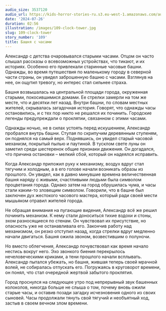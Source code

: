 ```yaml
---
audio_size: 3537120
audio_url: https://kids-horror-stories-ru.s3.eu-west-1.amazonaws.com/audio/109-clock-tower.mp3
date: '2024-07-26'
duration: 02:56
illustration: /images/109-clock-tower.jpg
slug: 109-clock-tower
story_number: '109'
title: Башня с часами
---
```


Александр с детства очаровывался старыми часами. Отцом он часто слышал рассказы о всевозможных устройствах, что тикают, и их историях. Особенно его привлекали старинные часовые башни. Однажды, во время путешествия по маленькому городу в северной части страны, он увидел заброшенную башню с часами. Взглянув на нее, он ощутил тревогу, но интерес стал сильнее страха.

Башня возвышалась на центральной площади города, окруженная старыми, покосившимися домами. Ее стрелки замерли на том же месте, что и десятки лет назад. Внутри башни, по словам местных жителей, скрывалась загадочная история. Говорят, что однажды часы остановились, и с тех пор никто не решался их починить. Городские легенды предупреждали о проклятии, связанном с этими часами.

Однажды ночью, не в силах устоять перед искушением, Александр пробрался внутрь башни. Ступая по скрипучим деревянным ступеням, он поднялся на самый верх. Поднявшись, он увидел старый часовой механизм, покрытый пылью и паутиной. В тусклом свете луны он заметил среди шестеренок общие признаки движения. Он догадался, что причина остановки – мелкий сбой, который он надеялся исправить.

Когда Александр приложил руку к механизму, воздух вдруг стал тягучим и холодным, а в его голове начали возникать образы из прошлого. Он увидел, как в давно минувшие времена величественная башня наряду с живыми, счастливыми людьми была символом процветания города. Однако затем на город обрушилась чума, и часы стали каким-то зловещим символом. Говорили, что в башне был заключен дух жестокого часового мастера, который ради своей мести мышьяком отравил жителей города.

Не обращая внимания на пугающие видения, Александр всё же решил починить механизм. К нему стали доноситься тихие вздохи и стоны, эхом разносящиеся по стенам. Он чувствовал их присутствие, но опасность уже не останавливала его. Закончив работу над механизмом, он резко отступил назад, когда стрелки вдруг медленно начали двигаться. Башня ожила звоном, возвестившим о полуночи.

Но вместо облегчения, Александр почувствовал как время начало нестись вокруг него. Эхо звонкого биения перекрылось нечеловеческими криками, а тени прошлого начали всплывать. Александр пытался убежать, но башня, жившая теперь своей мрачной волей, не собиралась отпускать его. Погружаясь в круговорот времени, он понял, что стал очередной жертвой забытого проклятия.

Город проснулся на следующее утро под непрерывный звук башенных колоколов, никогда больше не слыша о том, почему вновь ожили старые часы, и оставив позади загадку исчезновения одного из своих сыновей. Часы продолжали тянуть свой тягучий и необъятный ход, застыв в своем вечном злом времени.